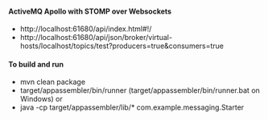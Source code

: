 #### ActiveMQ Apollo with STOMP over Websockets

- http://localhost:61680/api/index.html#!/
- http://localhost:61680/api/json/broker/virtual-hosts/localhost/topics/test?producers=true&consumers=true

#### To build and run
- mvn clean package
- target/appassembler/bin/runner (target/appassembler/bin/runner.bat on Windows)
or  
- java -cp target/appassembler/lib/* com.example.messaging.Starter